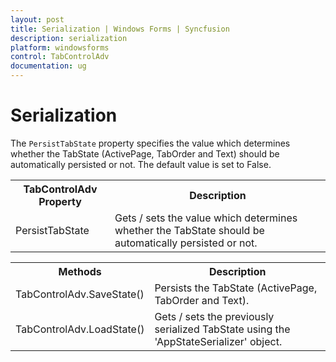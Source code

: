 ```yaml
---
layout: post
title: Serialization | Windows Forms | Syncfusion
description: serialization
platform: windowsforms
control: TabControlAdv 
documentation: ug
---
```


# Serialization

The `PersistTabState` property specifies the value which determines whether the TabState (ActivePage, TabOrder and Text) should be automatically persisted or not. The default value is set to False.


<table>
<tr>
<th>
TabControlAdv Property</th><th>
Description</th></tr>
<tr>
<td>
PersistTabState</td><td>
Gets / sets the value which determines whether the TabState should be automatically persisted or not.</td></tr>
</table>


<table>
<tr>
<th>
Methods</th><th>
Description</th></tr>
<tr>
<td>
TabControlAdv.SaveState()</td><td>
Persists the TabState (ActivePage, TabOrder and Text).</td></tr>
<tr>
<td>
TabControlAdv.LoadState()</td><td>
Gets / sets the previously serialized TabState using the 'AppStateSerializer' object. </td></tr>
</table>